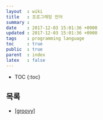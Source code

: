 ```yaml
---
layout  : wiki
title   : 프로그래밍 언어
summary :
date    : 2017-12-03 15:01:36 +0900
updated : 2017-12-03 15:01:36 +0900
tags    : programming language
toc     : true
public  : true
parent  : index
latex   : false
---
```

* TOC
{:toc}

## 목록

* [[groovy]](../groovy)

